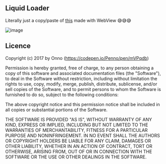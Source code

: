 ## Liquid Loader

Literally just a copy/paste of [this](https://codepen.io/Penno/pen/mVPqdb) made with WebView 😅😅😅





![image](https://raw.githubusercontent.com/braulio94/LiquidLoader/master/screen/screenshot.gif)





## Licence



Copyright (c) 2017 by Onno (https://codepen.io/Penno/pen/mVPqdb)


Permission is hereby granted, free of charge, to any person obtaining a copy of this software and associated documentation files (the "Software"), to deal in the Software without restriction, including without limitation the rights to use, copy, modify, merge, publish, distribute, sublicense, and/or sell copies of the Software, and to permit persons to whom the Software is furnished to do so, subject to the following conditions:

The above copyright notice and this permission notice shall be included in all copies or substantial portions of the Software.

THE SOFTWARE IS PROVIDED "AS IS", WITHOUT WARRANTY OF ANY KIND, EXPRESS OR IMPLIED, INCLUDING BUT NOT LIMITED TO THE WARRANTIES OF MERCHANTABILITY, FITNESS FOR A PARTICULAR PURPOSE AND NONINFRINGEMENT. IN NO EVENT SHALL THE AUTHORS OR COPYRIGHT HOLDERS BE LIABLE FOR ANY CLAIM, DAMAGES OR OTHER LIABILITY, WHETHER IN AN ACTION OF CONTRACT, TORT OR OTHERWISE, ARISING FROM, OUT OF OR IN CONNECTION WITH THE SOFTWARE OR THE USE OR OTHER DEALINGS IN THE SOFTWARE.

